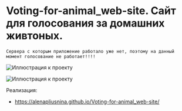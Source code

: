 # Voting-for-animal_web-site. Cайт для голосования за домашних живтоных.

    Сервера с которым приложение работало уже нет, поэтому на данный момент голосование не работает!!!!

![Иллюстрация к проекту](https://github.com/AlenaPliusnina/Voting-for-animal_web-site/blob/master/screenshots/animals_main.png)

![Иллюстрация к проекту](https://github.com/AlenaPliusnina/Voting-for-animal_web-site/blob/master/screenshots/results.png)

Реализация:

   - https://alenapliusnina.github.io/Voting-for-animal_web-site/
